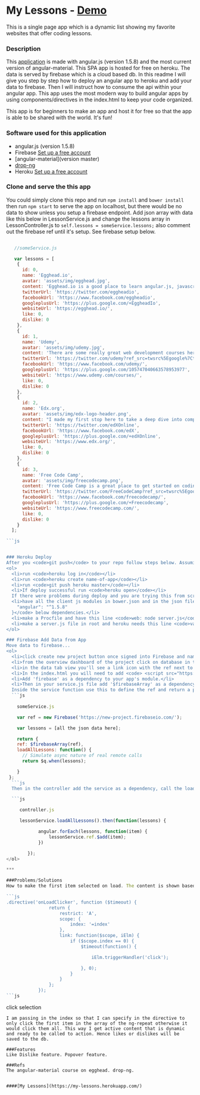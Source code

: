 # My Lessons - <a href="https://my-lessons.herokuapp.com/">Demo</a>
This is a single page app which is a dynamic list showing my favorite websites that offer coding lessons.  

### Description
This [application](https://my-lessons.herokuapp.com/) is made with angular.js (version 1.5.8) and the most current version of angular-material. This SPA app is hosted for free on heroku. The data is served by firebase which is a cloud based db. In this readme I will give you step by step how to deploy an angular app to heroku and add your data to firebase. Then I will instruct how to consume the api within your angular app. This app uses the most modern way to build angular apps by using components/directives in the index.html to keep your code organized. 

This app is for beginners to make an app and host it for free so that the app is able to be shared with the world. It's fun! 

### Software used for this application
* angular.js (version 1.5.8)   
* Firebase [Set up a free account ](https://firebase.google.com/) 
* [angular-material](version master)
* [drop-ng](https://github.com/stevenh77/drop-ng)
* Heroku [Set up a free account ](https://www.heroku.com/)

### Clone and serve the this app
You could simply clone this repo and run <code>npm install</code> and <code>bower install</code> then run <code>npm start</code> to serve the app on localhost, but there would be no data to show unless you setup a firebase endpoint. Add json array with data like this below in LessonService.js and change the lessons array in LessonController.js to <code>self.lessons = someService.lessons;</code> also comment out the firebase ref until it's setup. See firebase setup below.  

```js
   
   //someService.js

   var lessons = [
    {
      id: 0,
      name: 'Egghead.io',
      avatar: 'assets/img/egghead.jpg',
      content: 'Egghead.io is a good place to learn angular.js, javascript, and much more. I highly recommend a yearlong subscription for pro access.',
      twitterUrl: 'https://twitter.com/eggheadio',
      facebookUrl: 'https://www.facebook.com/eggheadio',
      googleplusUrl: 'https://plus.google.com/+EggheadIo',
      websiteUrl: 'https://egghead.io/',
      like: 0,
      dislike: 0
    },
    {
      id: 1,
      name: 'Udemy',
      avatar: 'assets/img/udemy.jpg',
      content: 'There are some really great web development courses here on udemy. Search for any specific programming language or framework and they provide several useful options. I use udemy to learn angular, javascript, and full-stack web development.',
      twitterUrl: 'https://twitter.com/udemy?ref_src=twsrc%5Egoogle%7Ctwcamp%5Eserp%7Ctwgr%5Eauthor',
      facebookUrl: 'https://www.facebook.com/udemy/',
      googleplusUrl: 'https://plus.google.com/105747040663578953977',
      websiteUrl: 'https://www.udemy.com/courses/',
      like: 0,
      dislike: 0
    },
    {
      id: 2,
      name: 'Edx.org',
      avatar: 'assets/img/edx-logo-header.png',
      content: "I made my first stop here to take a deep dive into computer science. Here you can follow along with a class taught at Harvard. Not a bad deal if you ever thought you had to wait to be excepted to learn at this level.",
      twitterUrl: 'https://twitter.com/edXOnline',
      facebookUrl: 'https://www.facebook.com/edX',
      googleplusUrl: 'https://plus.google.com/+edXOnline',
      websiteUrl: 'https://www.edx.org/',
      like: 0,
      dislike: 0
    },
    {
      id: 3,
      name: 'Free Code Camp',
      avatar: 'assets/img/freecodecamp.png',
      content: 'Free Code Camp is a great place to get started on coding fundamentals. It has a robust community with a lot of helpful resources. The founder Quincy provides a great weekly newsletter and it is worth it to subscribe.',
      twitterUrl: 'https://twitter.com/FreeCodeCamp?ref_src=twsrc%5Egoogle%7Ctwcamp%5Eserp%7Ctwgr%5Eauthor',
      facebookUrl: 'https://www.facebook.com/freecodecamp/',
      googleplusUrl: 'https://plus.google.com/+Freecodecamp',
      websiteUrl: 'https://www.freecodecamp.com/',
      like: 0,
      dislike: 0
    }
  ];

```js 


### Heroku Deploy 
After you <code>git push</code> to your repo follow steps below. Assuming you have a heroku account. 
<ol>
  <li>run <code>heroku log in</code></li>
  <li>run <code>heroku create name-of-app</code></li>
  <li>run <code>git push heroku master</code></li>
  <li>If deploy successful run <code>heroku open</code></li>
  If there were problems during deploy and you are trying this from scratch here are some requirements heroku needs to deploy.
  <li>have all the client js modules in bower.json and in the json file have this line <code>"resolutions": {
    "angular": "^1.5.8"
  }</code> below dependencies.</li>
  <li>make a Procfile and have this line <code>web: node server.js</code></li>
  <li>make a server.js file in root and heroku needs this line <code>var port = process.env.PORT || 8082;</code> to set the port.</li>
</ol>

### Firebase Add Data from App 
Move data to firebase...
<ol>
  <li>click create new project button once signed into Firebase and name your project.</li>
  <li>from the overview dashboard of the project click on database in the side-nav.</code></li>
  <li>in the data tab view you'll see a link icon with the ref next to it. it will look like this <code>https://new-project.firebaseio.com/. Copy this url to use as the ref in your code.</code></li>
  <li>In the index.html you will need to add <code> <script src="https://cdn.firebase.com/v0/firebase.js"></script> <script src="https://cdn.firebase.com/libs/angularfire/1.2.0/angularfire.min.js"></script></code> </li>
  <li>Add 'firebase' as a dependency to your app's module.</li>
  <li>Then in your service.js file add '$firebaseArray' as a dependency. this is where you will add the ref to your db.</li>
  Inside the service function use this to define the ref and return a promise to pipe data into the controller. 
  ```js
     
    someService.js  

    var ref = new Firebase('https://new-project.firebaseio.com/');

    var lessons = [all the json data here]; 

    return {
    ref: $firebaseArray(ref),
    loadAllLessons: function() {
      // Simulate async nature of real remote calls
      return $q.when(lessons);

    }
 };
  ```js
  Then in the controller add the service as a dependency, call the loadLessons function and pass in data. Then use this line to add the data to the firebase db.

  ```js

     controller.js 

     lessonService.loadAllLessons().then(function(lessons) {

            angular.forEach(lessons, function(item) {
                lessonService.ref.$add(item);
            })

        });
</ol>

***

###Problems/Solutions
How to make the first item selected on load. The content is shown based on which item in the side-nav is selected. This is data-binding so that the data in one component can be shown in the other component. I was able to add the first item to selected to show when the page is loaded but it was static and when I add the like/dislike feature I needed a better way to select the first item in the side-nav. I needed to click the side-nav as the page loaded. This directive was very helpful. 

```js
.directive('onLoadClicker', function ($timeout) {
                return {
                    restrict: 'A',
                    scope: {
                        index: '=index'
                    },
                    link: function($scope, iElm) {
                        if ($scope.index == 0) {
                            $timeout(function() {

                                iElm.triggerHandler('click');

                            }, 0);
                        }
                    }
                };
            });
```js

```
<!-- main-container.html -->

<a class="md-button" id="btn" ng-click="ll.selectLesson(l); ll.setActive(l, ll.lessons)" ng-class="{active: l.active}" on-load-clicker index="$index">click selection</a>

```
I am passing in the index so that I can specify in the directive to only click the first item in the array of the ng-repeat otherwise it would click them all. This way I get active content that is dynamic and ready to be called to action. Hence likes or dislikes will be saved to the db. 

###Features
Like Dislike feature. Popover feature. 

###Refs
The angular-material course on egghead. drop-ng.


####[My Lessons](https://my-lessons.herokuapp.com/)